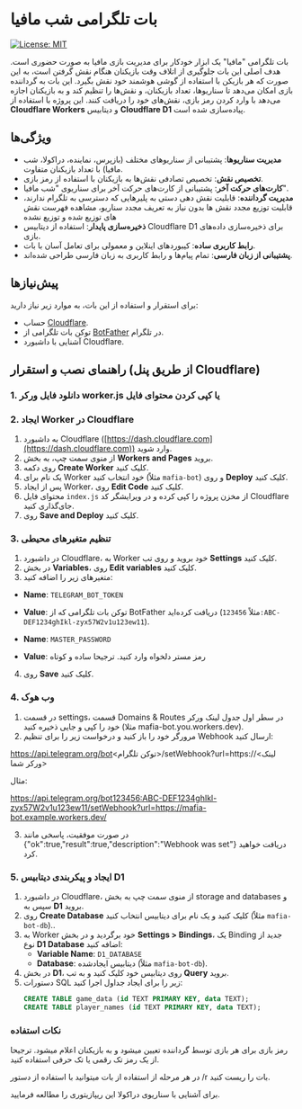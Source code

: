 # بات تلگرامی شب مافیا

[![License: MIT](https://img.shields.io/badge/License-MIT-yellow.svg)](https://opensource.org/licenses/MIT)

بات تلگرامی "مافیا" یک ابزار خودکار برای مدیریت بازی مافیا به صورت حضوری است. هدف اصلی این بات جلوگیری از اتلاف وقت بازیکنان هنگام نقش گرفتن است، به این صورت که هر بازیکن با استفاده از گوشی هوشمند خود نقش بگیرد. این بات به گرداننده بازی امکان می‌دهد تا سناریوها، تعداد بازیکنان، و نقش‌ها را تنظیم کند و به بازیکنان اجازه می‌دهد با وارد کردن رمز بازی، نقش‌های خود را دریافت کنند. این پروژه با استفاده از **Cloudflare Workers** و دیتابیس **Cloudflare D1** پیاده‌سازی شده است.

## ویژگی‌ها

- **مدیریت سناریوها**: پشتیبانی از سناریوهای مختلف (بازپرس، نماینده، دراکولا، شب مافیا) با تعداد بازیکنان متفاوت.
- **تخصیص نقش**: تخصیص تصادفی نقش‌ها به بازیکنان با استفاده از رمز بازی.
- **کارت‌های حرکت آخر**: پشتیبانی از کارت‌های حرکت آخر برای سناریوی "شب مافیا".
- **مدیریت گرداننده**: قابلیت نقش دهی دستی به پلیرهایی که دسترسی به تلگرام ندارند، قابلیت توزیع مجدد نقش ها بدون نیاز به تعریف مجدد سناریو، مشاهده فهرست نقش های توزیع شده و توزیع نشده
- **ذخیره‌سازی پایدار**: استفاده از دیتابیس Cloudflare D1 برای ذخیره‌سازی داده‌های بازی.
- **رابط کاربری ساده**: کیبوردهای اینلاین و معمولی برای تعامل آسان با بات.
- **پشتیبانی از زبان فارسی**: تمام پیام‌ها و رابط کاربری به زبان فارسی طراحی شده‌اند.

## پیش‌نیازها

برای استقرار و استفاده از این بات، به موارد زیر نیاز دارید:

- حساب [Cloudflare](https://www.cloudflare.com/).
- توکن بات تلگرامی از [BotFather](https://t.me/BotFather) در تلگرام.
- آشنایی با داشبورد Cloudflare.

## راهنمای نصب و استقرار (از طریق پنل Cloudflare)

### 1. دانلود فایل ورکر worker.js یا کپی کردن محتوای فایل

### 2. ایجاد Worker در Cloudflare
1. به داشبورد Cloudflare ([https://dash.cloudflare.com](https://dash.cloudflare.com)) وارد شوید.
2. از منوی سمت چپ، به بخش **Workers and Pages** بروید.
3. روی دکمه **Create Worker** کلیک کنید.
4. یک نام برای Worker خود انتخاب کنید (مثلاً `mafia-bot`) و روی **Deploy** کلیک کنید.
5. پس از ایجاد Worker، روی **Edit Code** کلیک کنید.
6. محتوای فایل `index.js` از مخزن پروژه را کپی کرده و در ویرایشگر کد Cloudflare جای‌گذاری کنید.
7. روی **Save and Deploy** کلیک کنید.

### 3. تنظیم متغیرهای محیطی
1. در داشبورد Cloudflare، به Worker خود بروید و روی تب **Settings** کلیک کنید.
2. در بخش **Variables**، روی **Edit variables** کلیک کنید.
3. متغیرهای زیر را اضافه کنید:
<div dir="ltr">
  
   - **Name**: `TELEGRAM_BOT_TOKEN`
  
   - **Value**: توکن بات تلگرامی که از BotFather دریافت کرده‌اید (مثلاً `123456:ABC-DEF1234ghIkl-zyx57W2v1u123ew11`).
     
   - **Name**: `MASTER_PASSWORD`
     
   - **Value**: رمز مستر دلخواه وارد کنید. ترجیحا ساده و کوتاه
</div>

4. روی **Save** کلیک کنید.


### 4. وب هوک
1. در قسمت settings، قسمت Domains & Routes در سطر اول جدول لینک ورکر خود را کپی و جایی ذخیره کنید (مثلا mafia-bot.you.workers.dev).
2. مرورگر خود را باز کنید و درخواست زیر را برای تنظیم Webhook ارسال کنید:

<div dir="ltr">
  
https://api.telegram.org/bot<توکن تلگرام>/setWebhook?url=https://<لینک ورکر شما>
</div>
مثال:
<div dir="ltr">
  
https://api.telegram.org/bot123456:ABC-DEF1234ghIkl-zyx57W2v1u123ew11/setWebhook?url=https://mafia-bot.example.workers.dev/
</div>

3. در صورت موفقیت، پاسخی مانند {"ok":true,"result":true,"description":"Webhook was set"} دریافت خواهید کرد.


### 5. ایجاد و پیکربندی دیتابیس D1
1. در داشبورد Cloudflare، از منوی سمت چپ به بخش storage and databases و سپس به **D1** بروید.
2. روی **Create Database** کلیک کنید و یک نام برای دیتابیس انتخاب کنید (مثلاً `mafia-bot-db`)..
3. به Worker خود برگردید و در بخش **Settings > Bindings**، یک Binding جدید از نوع **D1 Database** اضافه کنید:
   - **Variable Name**: `D1_DATABASE`
   - **Database**: دیتابیس ایجادشده (مثلاً `mafia-bot-db`).
5. در بخش **D1**، روی دیتابیس خود کلیک کنید و به تب **Query** بروید.
6. دستورات SQL زیر را برای ایجاد جداول اجرا کنید:
   ```sql
   CREATE TABLE game_data (id TEXT PRIMARY KEY, data TEXT);
   CREATE TABLE player_names (id TEXT PRIMARY KEY, data TEXT);

###  نکات استفاده
رمز بازی برای هر بازی توسط گرداننده تعیین میشود و به بازیکنان اعلام میشود. ترجیحا از یک رمز تک رقمی یا تک حرفی استفاده کنید.

در هر مرحله از استفاده از بات میتوانید با استفاده از دستور /r بات را ریست کنید.

برای آشنایی با سناریوی دراکولا این ریپازیتوری را مطالعه فرمایید.
   
